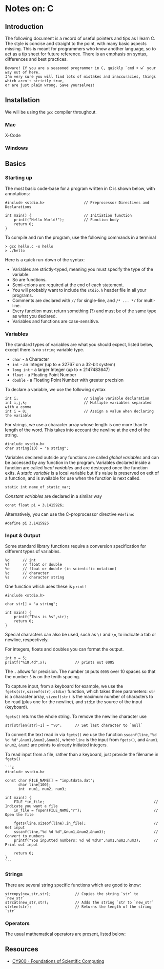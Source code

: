# Notes on: C

## Introduction
The following document is a record of useful pointers and tips as I learn C. The style is concise and straight to the point, with many basic aspects missing. This is meant for programmers who know another language, so to act as a tip sheet for future reference. There is an emphasis on syntax, differences and best practices.

    Beware! If you are a seasoned programmer in C, quickly `cmd + w` your way out of here. 
    I'm very sure you will find lots of mistakes and inaccuracies, things which aren't strictly true, 
    or are just plain wrong. Save yourselves!

## Installation
We will be using the `gcc` compiler throughout.

### Mac
X-Code

### Windows

## Basics
### Starting up
The most basic code-base for a program written in C is shown below, with annotations:

    #include <stdio.h>                  // Preprocessor Directives and Declarations

    int main() {                        // Initiation function
        printf("Hello World!");         // Function body
        return 0;
    }

To compile and run the program, use the following commands in a terminal

    > gcc hello.c -o hello
    > ./hello

Here is a quick run-down of the syntax:

- Variables are strictly-typed, meaning you must specify the type of the variable.
- So are functions.
- Semi-colons are required at the end of each statement.
- You will probably want to include the `stdio.h` header file in all your programs. 
- Comments are declared with `//` for single-line, and `/* ... */` for multi-line.
- Every function must return something (?) and must be of the same type as what you declared.
- Variables and functions are case-sensitive.

### Variables
The standard types of variables are what you should expect, listed below, except there is no `string` variable type.

- `char` - a Character
- `int` - an Integer (up to &plusmn; 32767 on a 32-bit system)
- `long int` - a larger Integer (up to &plusmn; 2147483647)
- `float` - a Floating Point Number
- `double` - a Floating Point Number with greater precision

To declare a variable, we use the following syntax

    int i;                              // Single variable declaration
    int i,j,k;                          // Multiple variables separated with a comma
    int i = 0;                          // Assign a value when declaring the variable

For strings, we use a character array whose length is one more than te length of the word. This takes into account the newline at the end of the string.

    #include <stdio.h>
    char string[10] = "a string";

Variables declared outside any functions are called _global variables_ and can be accessed by any function in the program. Variables declared inside a function are called _local variables_ and are destroyed once the function exits. A _static variable_ is a local variable but it's value is preserved on exit of a function, and is available for use when the function is next called.

    static int name_of_static_var;

_Constant variables_ are declared in a similar way

    const float pi = 3.1415926;

Alternatively, you can use the C-proprocessor directive `#define`:

    #define pi 3.1415926

### Input & Output
Some standard library functions require a conversion specification for different types of variables.

    %d      // int
    %f      // float or double
    %e      // float or double (in scientific notation)
    %c      // character
    %s      // character string

One function which uses these is `printf`

    #include <stdio.h>

    char str[] = "a string";

    int main() {
        printf("This is %s",str);
        return 0;
    }

Special characters can also be used, such as `\t` and `\n`, to indicate a tab or newline, respectively.

For integers, floats and doubles you can format the output. 

    int x = 5;
    printf("%10.4d",x);             // prints out 0005

The `.` allows for precision. The number `10` puts `0005` over 10 spaces so that the number `5` is on the tenth spacing.

To capture input, from a keyboard for example, we use the `fgets(str,sizeof(str),stdin)` function, which takes three parameters: `str` is a character array, `sizeof(str)` is the maximum number of characters to be read (plus one for the newline), and `stdin` the source of the input (keyboard).

`fgets()` returns the whole string. To remove the newline character use

    str[strlen(str)-1] = "\0";      // Set last character to `null`

To convert the text read in via `fgets()` we use the function `sscanf(line,"%d %d %d",&num1,&num2,&num3)`, where `line` is the input from `fgets()`, and `&num1`, `&num2`, `&num3` are points to already initiated integers.

To read input from a file, rather than a keyboard, just provide the filename in `fgets()`

    ```c
    #include <stdio.h>

    const char FILE_NAME[] = "inputdata.dat";
          char line[100];
          int  num1, num2, num3;

    int main() {
        FILE *in_file;                                                  // Indicate you want a file
        in_file = fopen(FILE_NAME,"r");                                 // Open the file

        fgets(line,sizeof(line),in_file);                               // Get input
        sscanf(line,"%d %d %d",&num1,&num2,&num3);                      // Convert to numbers
        printf("You inputted numbers: %d %d %d\n",num1,num2,num3);      // Print out input

        return 0;
    }
    ```

### Strings
There are several string specific functions which are good to know:

    strcopy(new_str,str);           // Copies the string `str` to `new_str`
    strcat(new_str,str);            // Adds the string `str to `new_str`
    strlen(str);                    // Returns the length of the string `str`

### Operators
The usual mathematical operators are present, listed below:

    
 
## Resources

- [CY900 - Foundations of Scientific Computing](http://www2.warwick.ac.uk/fac/sci/csc/teaching/modules/cy900/current/)